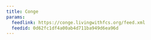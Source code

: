 ```yaml
---
title: Conge
params:
  feedlink: https://conge.livingwithfcs.org/feed.xml
  feedid: 0d62fc1df4a00ab4d711ba949d6ea96d
---
```


